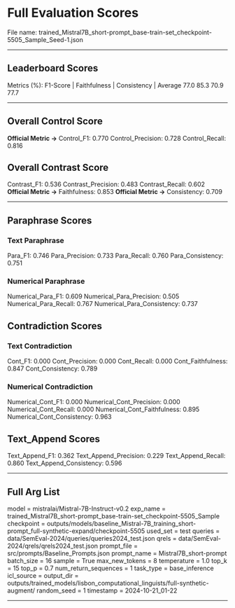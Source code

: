 # Full Evaluation Scores

File name: trained_Mistral7B_short-prompt_base-train-set_checkpoint-5505_Sample_Seed-1.json


---

## Leaderboard Scores

Metrics (%): F1-Score | Faithfulness | Consistency | Average
                77.0        85.3          70.9        77.7

---

## Overall Control Score

**Official Metric ->** Control_F1: 0.770
Control_Precision: 0.728
Control_Recall: 0.816

## Overall Contrast Score

Contrast_F1: 0.536
Contrast_Precision: 0.483
Contrast_Recall: 0.602
**Official Metric ->** Faithfulness: 0.853
**Official Metric ->** Consistency: 0.709

---


## Paraphrase Scores


### Text Paraphrase

Para_F1: 0.746
Para_Precision: 0.733
Para_Recall: 0.760
Para_Consistency: 0.751


### Numerical Paraphrase

Numerical_Para_F1: 0.609
Numerical_Para_Precision: 0.505
Numerical_Para_Recall: 0.767
Numerical_Para_Consistency: 0.737


## Contradiction Scores


### Text Contradiction

Cont_F1: 0.000
Cont_Precision: 0.000
Cont_Recall: 0.000
Cont_Faithfulness: 0.847
Cont_Consistency: 0.789


### Numerical Contradiction

Numerical_Cont_F1: 0.000
Numerical_Cont_Precision: 0.000
Numerical_Cont_Recall: 0.000
Numerical_Cont_Faithfulness: 0.895
Numerical_Cont_Consistency: 0.963


## Text_Append Scores

Text_Append_F1: 0.362
Text_Append_Precision: 0.229
Text_Append_Recall: 0.860
Text_Append_Consistency: 0.596

---

## Full Arg List

model = mistralai/Mistral-7B-Instruct-v0.2
exp_name = trained_Mistral7B_short-prompt_base-train-set_checkpoint-5505_Sample
checkpoint = outputs/models/baseline_Mistral-7B_training_short-prompt_full-synthetic-expand/checkpoint-5505
used_set = test
queries = data/SemEval-2024/queries/queries2024_test.json
qrels = data/SemEval-2024/qrels/qrels2024_test.json
prompt_file = src/prompts/Baseline_Prompts.json
prompt_name = Mistral7B_short-prompt
batch_size = 16
sample = True
max_new_tokens = 8
temperature = 1.0
top_k = 15
top_p = 0.7
num_return_sequences = 1
task_type = base_inference
icl_source = 
output_dir = outputs/trained_models/lisbon_computational_linguists/full-synthetic-augment/
random_seed = 1
timestamp = 2024-10-21_01-22

---

